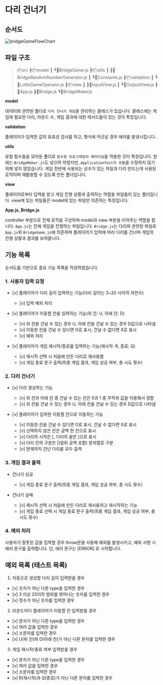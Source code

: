 # 다리 건너기

## 순서도

![bridgeGameFlowChart](https://user-images.githubusercontent.com/87527736/202632972-db8c7ece-f192-4255-8dc1-31ff97af0357.png)

## 파일 구조

> 📦src
> ┣📦model
> ┃ ┗📜BridgeGame.js
> ┣📦utils
> ┃ ┣📜BridgeRandomNumberGenerator.js
> ┃ ┗📜Constants.js
> ┣📦validation
> ┃ ┗📜LottoGameOperator.js
> ┣📦view
> ┃ ┣📜InputView.js
> ┃ ┗📜OutputView.js
> ┣📜App.js
> ┣📜Bridge.js
> ┗📜BridgeMakerjs

**model**

데이터와 관련된 폴더로 `다리 건너기 게임`을 관리하는 클래스가 있습니다. 클래스에는 게임에 필요한 다리, 라운드 수, 게임 결과에 대한 메서드들이 있는 것이 특징입니다.

**validation**

플레이어가 입력한 값의 유효성 검사를 하고, 형식에 어긋날 경우 에러를 발생시킵니다.

**utils**

유틸 함수들을 모아둔 폴더로 `함수형 프로그래밍의 패러다임`을 적용한 것이 특징입니다. 원래는 `BridgeMaker.js`도 넣으려 하였지만, `ApplicationTest의 모듈`을 수정하지 않기 위해 넣지 않았습니다. 게임 전반에 사용되는 상수가 있는 파일과 다리 만드는데 사용된 로직이며 재활용할 수 있도록 만든 폴더입니다.

**view**

플레이어로부터 입력을 받고 게임 진행 상황과 출력하는 역할을 파일들이 있는 폴더입니다. view에 있는 파일들은 model에 있는 파일만 의존하는 특징입니다.

**App.js, Bridge.js**

controller 부분으로 전체 로직을 구성하며 model과 view 부분을 이어주는 역할을 합니다.
`App.js`는 전체 게임을 진행하는 파일입니다.
`Bridge.js`는 다리와 관련된 파일로 `App.js`와 `BridgeGame.js`에 의존하며 플레이어가 입력에 따라 다리를 건너며 게임의 진행 상황과 결과를 보여줍니다.

## 기능 목록

순서도를 기반으로 중요 기능 목록을 작성하였습니다.

### 1. 사용자 입력 요청

- [v] 플레이어가 다리 길이 입력하는 기능(다리 길이는 3~20 사이의 자연수)

  - [v] 입력 예외 처리

- [v] 플레이어가 이동할 칸을 입력하는 기능(위 칸: U, 아래 칸: D)

  - [v] 위 칸을 건널 수 있는 경우 U, 아래 칸을 건널 수 있는 경우 D값으로 나타냄
  - [v] 이동한 칸을 건널 수 있다면 O로 표시, 건널 수 없다면 X로 표시
  - [v] 예외 처리

- [v] 플레이어가 게임 재시작/종료를 입력하는 기능(재시작: R, 종료: Q)

  - [v] 재시작 선택 시 처음에 만든 다리로 재사용함
  - [v] 게임 종료 문구 출력(최종 게임 결과, 게임 성공 여부, 총 시도 횟수)

### 2. 다리 건너기

- [v] 다리 생성하는 기능

  - [v] 위 칸과 아래 칸 중 건널 수 있는 칸은 0과 1 중 무작위 값을 이용해서 정함
  - [v] 위 칸을 건널 수 있는 경우 U, 아래 칸을 건널 수 있는 경우 D값으로 나타냄

- [v] 플레이어가 입력한 이동할 칸으로 이동하는 기능

  - [v] 이동한 칸을 건널 수 있다면 O로 표시, 건널 수 없다면 X로 표시
  - [v] 선택하지 않은 칸은 공백 한 칸으로 표시
  - [v] 다리의 시작은 [, 다리의 끝은 ]으로 표시
  - [v] 다리 칸의 구분은 |(앞뒤 공백 포함) 문자열로 구분
  - [v] 현재까지 건넌 다리를 모두 출력

### 3. 게임 결과 출력

- 건너기 성공

  - [v] 게임 종료 문구 출력(최종 게임 결과, 게임 성공 여부, 총 시도 횟수)

- 건너기 실패

  - [v] 재시작 선택 시 처음에 만든 다리로 재사용하고 재시작하는 기능
  - [v] 게임 종료 선택 시 게임 종료 문구 출력(최종 게임 결과, 게임 성공 여부, 총 시도 횟수)

### 4. 예외 처리

사용자가 잘못된 값을 입력할 경우 throw문을 사용해 예외를 발생시키고, 예외 사항 시 에러 문구를 출력합니다. 단, 에러 문구는 [ERROR] 로 시작합니다.

## 예외 목록 (테스트 목록)

1. 자동으로 생성할 다리 길이 입력받을 경우

- [v] 숫자가 아닌 다른 type을 입력한 경우
- [v] 3 이상 20이하 범위를 벗어나는 숫자를 입력한 경우
- [v] 정수가 아닌 숫자를 입력한 경우

2. 라운드마다 플레이어가 이동할 칸 입력받을 경우

- [v] 문자가 아닌 다른 type을 입력한 경우
- [v] 여러 값을 입력한 경우
- [v] 소문자를 입력한 경우
- [v] U(위 칸)와 D(아래 칸)가 아닌 다른 문자를 입력한 경우

3. 게임 재시작/종료 여부 입력받을 경우

- [v] 문자가 아닌 다른 type을 입력한 경우
- [v] 여러 값을 입력한 경우
- [v] 소문자를 입력한 경우
- [v] R(재시작)과 Q(종료)가 아닌 다른 문자를 입력한 경우
